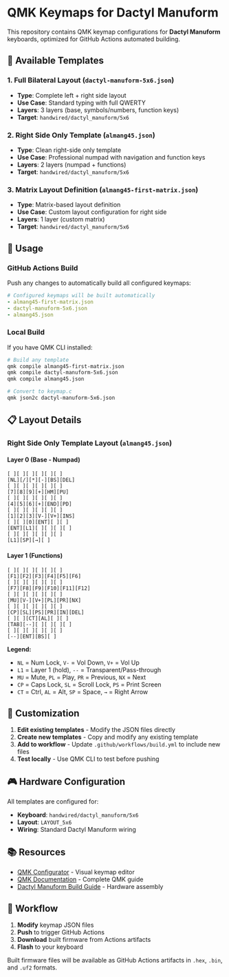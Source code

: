 # QMK Keymaps for Dactyl Manuform

This repository contains QMK keymap configurations for **Dactyl Manuform** keyboards, optimized for GitHub Actions automated building.

## 🎯 Available Templates

### 1. **Full Bilateral Layout** (`dactyl-manuform-5x6.json`)
- **Type**: Complete left + right side layout
- **Use Case**: Standard typing with full QWERTY
- **Layers**: 3 layers (base, symbols/numbers, function keys)
- **Target**: `handwired/dactyl_manuform/5x6`

### 2. **Right Side Only Template** (`almang45.json`)
- **Type**: Clean right-side only template
- **Use Case**: Professional numpad with navigation and function keys
- **Layers**: 2 layers (numpad + functions)
- **Target**: `handwired/dactyl_manuform/5x6`

### 3. **Matrix Layout Definition** (`almang45-first-matrix.json`)
- **Type**: Matrix-based layout definition
- **Use Case**: Custom layout configuration for right side
- **Layers**: 1 layer (custom matrix)
- **Target**: `handwired/dactyl_manuform/5x6`

## 🚀 Usage

### GitHub Actions Build
Push any changes to automatically build all configured keymaps:

```yaml
# Configured keymaps will be built automatically
- almang45-first-matrix.json
- dactyl-manuform-5x6.json
- almang45.json
```

### Local Build
If you have QMK CLI installed:

```bash
# Build any template
qmk compile almang45-first-matrix.json
qmk compile dactyl-manuform-5x6.json
qmk compile almang45.json

# Convert to keymap.c
qmk json2c dactyl-manuform-5x6.json
```

## 📋 Layout Details

### Right Side Only Template Layout (`almang45.json`)

#### Layer 0 (Base - Numpad)
```
[ ][ ][ ][ ][ ][ ]
[NL][/][*][-][BS][DEL]
[ ][ ][ ][ ][ ][ ]
[7][8][9][+][HM][PU]
[ ][ ][ ][ ][ ][ ]
[4][5][6][+][END][PD]
[ ][ ][ ][ ][ ][ ]
[1][2][3][V-][V+][INS]
[ ][ ][0][ENT][ ][ ]
[ENT][L1][ ][ ][ ][ ]
[ ][ ][ ][ ][ ][ ]
[L1][SP][→][ ]
```

#### Layer 1 (Functions)
```
[ ][ ][ ][ ][ ][ ]
[F1][F2][F3][F4][F5][F6]
[ ][ ][ ][ ][ ][ ]
[F7][F8][F9][F10][F11][F12]
[ ][ ][ ][ ][ ][ ]
[MU][V-][V+][PL][PR][NX]
[ ][ ][ ][ ][ ][ ]
[CP][SL][PS][PR][IN][DEL]
[ ][ ][CT][AL][ ][ ]
[TAB][--][ ][ ][ ][ ]
[ ][ ][ ][ ][ ][ ]
[--][ENT][BS][ ]
```

**Legend:**
- `NL` = Num Lock, `V-` = Vol Down, `V+` = Vol Up
- `L1` = Layer 1 (hold), `--` = Transparent/Pass-through
- `MU` = Mute, `PL` = Play, `PR` = Previous, `NX` = Next
- `CP` = Caps Lock, `SL` = Scroll Lock, `PS` = Print Screen
- `CT` = Ctrl, `AL` = Alt, `SP` = Space, `→` = Right Arrow

## 🔧 Customization

1. **Edit existing templates** - Modify the JSON files directly
2. **Create new templates** - Copy and modify any existing template
3. **Add to workflow** - Update `.github/workflows/build.yml` to include new files
4. **Test locally** - Use QMK CLI to test before pushing

## 🎮 Hardware Configuration

All templates are configured for:
- **Keyboard**: `handwired/dactyl_manuform/5x6`
- **Layout**: `LAYOUT_5x6`
- **Wiring**: Standard Dactyl Manuform wiring

## 📚 Resources

- [QMK Configurator](https://config.qmk.fm) - Visual keymap editor
- [QMK Documentation](https://docs.qmk.fm) - Complete QMK guide
- [Dactyl Manuform Build Guide](https://github.com/abstracthat/dactyl-manuform) - Hardware assembly

## 🔄 Workflow

1. **Modify** keymap JSON files
2. **Push** to trigger GitHub Actions
3. **Download** built firmware from Actions artifacts
4. **Flash** to your keyboard

Built firmware files will be available as GitHub Actions artifacts in `.hex`, `.bin`, and `.uf2` formats.
